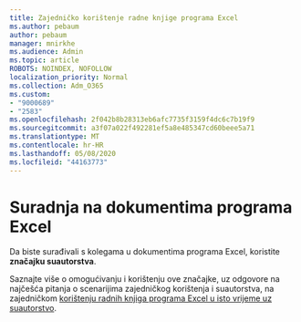 ```yaml
---
title: Zajedničko korištenje radne knjige programa Excel
ms.author: pebaum
author: pebaum
manager: mnirkhe
ms.audience: Admin
ms.topic: article
ROBOTS: NOINDEX, NOFOLLOW
localization_priority: Normal
ms.collection: Adm_O365
ms.custom:
- "9000689"
- "2583"
ms.openlocfilehash: 2f042b8b28313eb6afc7735f3159f4dc6c7b19f9
ms.sourcegitcommit: a3f07a022f492281ef5a8e485347cd60beee5a71
ms.translationtype: MT
ms.contentlocale: hr-HR
ms.lasthandoff: 05/08/2020
ms.locfileid: "44163773"
---
```

# <a name="collaborate-on-excel-documents"></a>Suradnja na dokumentima programa Excel

Da biste surađivali s kolegama u dokumentima programa Excel, koristite **značajku suautorstva**. 

Saznajte više o omogućivanju i korištenju ove značajke, uz odgovore na najčešća pitanja o scenarijima zajedničkog korištenja i suautorstva, na zajedničkom [korištenju radnih knjiga programa Excel u isto vrijeme uz suautorstvo](https://support.office.com/article/7152aa8b-b791-414c-a3bb-3024e46fb104).
